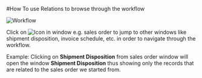 ﻿---
---
#How To use Relations to browse through the workflow

![Workflow](../images/workflow_simple_order_to_invoice.png)

Click on ![Icon](../images/icon_relation.png) in window e.g. sales order to jump to other windows like shipment disposition, invoice schedule, etc. in order to navigate through the workflow.

Example: Clicking on **Shipment Disposition** from sales order window will open the window **Shipment Disposition** thus  showing only the records that are related to the sales order we started from.
